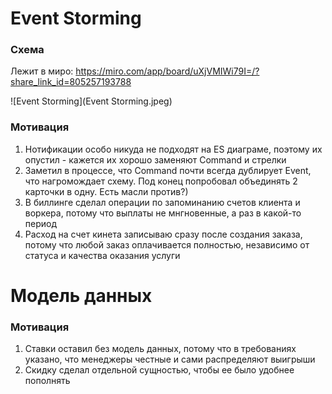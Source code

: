 # Event Storming #

### Схема ###
Лежит в миро: https://miro.com/app/board/uXjVMIWi79I=/?share_link_id=805257193788

![Event Storming](Event Storming.jpeg)


### Мотивация ###
1. Нотификации особо никуда не подходят на ES диаграме, поэтому их опустил - кажется их хорошо заменяют Command и стрелки
2. Заметил в процессе, что Command почти всегда дублирует Event, что нагромождает схему. Под конец попробовал объединять 2 карточки в одну. Есть масли против?)
3. В биллинге сделал операции по запоминанию счетов клиента и воркера, потому что выплаты не мнгновенные, а раз в какой-то период
4. Расход на счет кинета записываю сразу после создания заказа, потому что любой заказ оплачивается полностью, независимо от статуса и качества оказания услуги


# Модель данных #

### Мотивация ###
1. Ставки оставил без модель данных, потому что в требованиях указано, что менеджеры честные и сами распределяют выигрыши
2. Скидку сделал отдельной сущностью, чтобы ее было удобнее пополнять
